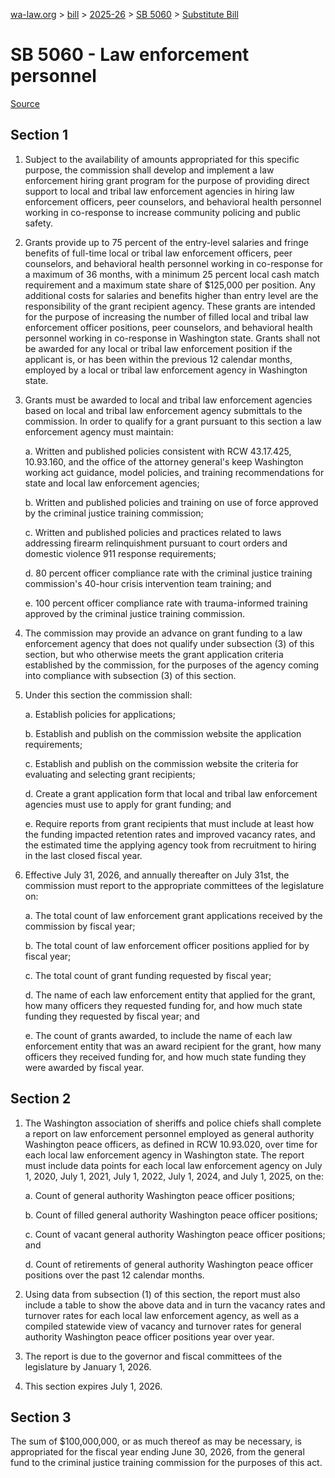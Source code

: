 [wa-law.org](/) > [bill](/bill/) > [2025-26](/bill/2025-26/) > [SB 5060](/bill/2025-26/sb/5060/) > [Substitute Bill](/bill/2025-26/sb/5060/S/)

# SB 5060 - Law enforcement personnel

[Source](http://lawfilesext.leg.wa.gov/biennium/2025-26/Pdf/Bills/Senate%20Bills/5060-S.pdf)

## Section 1
1. Subject to the availability of amounts appropriated for this specific purpose, the commission shall develop and implement a law enforcement hiring grant program for the purpose of providing direct support to local and tribal law enforcement agencies in hiring law enforcement officers, peer counselors, and behavioral health personnel working in co-response to increase community policing and public safety.

2. Grants provide up to 75 percent of the entry-level salaries and fringe benefits of full-time local or tribal law enforcement officers, peer counselors, and behavioral health personnel working in co-response for a maximum of 36 months, with a minimum 25 percent local cash match requirement and a maximum state share of $125,000 per position. Any additional costs for salaries and benefits higher than entry level are the responsibility of the grant recipient agency. These grants are intended for the purpose of increasing the number of filled local and tribal law enforcement officer positions, peer counselors, and behavioral health personnel working in co-response in Washington state. Grants shall not be awarded for any local or tribal law enforcement position if the applicant is, or has been within the previous 12 calendar months, employed by a local or tribal law enforcement agency in Washington state.

3. Grants must be awarded to local and tribal law enforcement agencies based on local and tribal law enforcement agency submittals to the commission. In order to qualify for a grant pursuant to this section a law enforcement agency must maintain:

    a. Written and published policies consistent with RCW 43.17.425, 10.93.160, and the office of the attorney general's keep Washington working act guidance, model policies, and training recommendations for state and local law enforcement agencies;

    b. Written and published policies and training on use of force approved by the criminal justice training commission;

    c. Written and published policies and practices related to laws addressing firearm relinquishment pursuant to court orders and domestic violence 911 response requirements;

    d. 80 percent officer compliance rate with the criminal justice training commission's 40-hour crisis intervention team training; and

    e. 100 percent officer compliance rate with trauma-informed training approved by the criminal justice training commission.

4. The commission may provide an advance on grant funding to a law enforcement agency that does not qualify under subsection (3) of this section, but who otherwise meets the grant application criteria established by the commission, for the purposes of the agency coming into compliance with subsection (3) of this section.

5. Under this section the commission shall:

    a. Establish policies for applications;

    b. Establish and publish on the commission website the application requirements;

    c. Establish and publish on the commission website the criteria for evaluating and selecting grant recipients;

    d. Create a grant application form that local and tribal law enforcement agencies must use to apply for grant funding; and

    e. Require reports from grant recipients that must include at least how the funding impacted retention rates and improved vacancy rates, and the estimated time the applying agency took from recruitment to hiring in the last closed fiscal year.

6. Effective July 31, 2026, and annually thereafter on July 31st, the commission must report to the appropriate committees of the legislature on:

    a. The total count of law enforcement grant applications received by the commission by fiscal year;

    b. The total count of law enforcement officer positions applied for by fiscal year;

    c. The total count of grant funding requested by fiscal year;

    d. The name of each law enforcement entity that applied for the grant, how many officers they requested funding for, and how much state funding they requested by fiscal year; and

    e. The count of grants awarded, to include the name of each law enforcement entity that was an award recipient for the grant, how many officers they received funding for, and how much state funding they were awarded by fiscal year.

## Section 2
1. The Washington association of sheriffs and police chiefs shall complete a report on law enforcement personnel employed as general authority Washington peace officers, as defined in RCW 10.93.020, over time for each local law enforcement agency in Washington state. The report must include data points for each local law enforcement agency on July 1, 2020, July 1, 2021, July 1, 2022, July 1, 2024, and July 1, 2025, on the:

    a. Count of general authority Washington peace officer positions;

    b. Count of filled general authority Washington peace officer positions;

    c. Count of vacant general authority Washington peace officer positions; and

    d. Count of retirements of general authority Washington peace officer positions over the past 12 calendar months.

2. Using data from subsection (1) of this section, the report must also include a table to show the above data and in turn the vacancy rates and turnover rates for each local law enforcement agency, as well as a compiled statewide view of vacancy and turnover rates for general authority Washington peace officer positions year over year.

3. The report is due to the governor and fiscal committees of the legislature by January 1, 2026.

4. This section expires July 1, 2026.

## Section 3
The sum of $100,000,000, or as much thereof as may be necessary, is appropriated for the fiscal year ending June 30, 2026, from the general fund to the criminal justice training commission for the purposes of this act.
